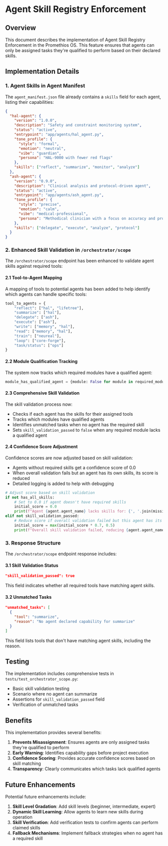 # Agent Skill Registry Enforcement

## Overview

This document describes the implementation of Agent Skill Registry Enforcement in the Promethios OS. This feature ensures that agents can only be assigned tasks they're qualified to perform based on their declared skills.

## Implementation Details

### 1. Agent Skills in Agent Manifest

The `agent_manifest.json` file already contains a `skills` field for each agent, listing their capabilities:

```json
{
  "hal-agent": {
    "version": "1.0.0",
    "description": "Safety and constraint monitoring system",
    "status": "active",
    "entrypoint": "app/agents/hal_agent.py",
    "tone_profile": {
      "style": "formal",
      "emotion": "neutral",
      "vibe": "guardian",
      "persona": "HAL-9000 with fewer red flags"
    },
    "skills": ["reflect", "summarize", "monitor", "analyze"]
  },
  "ash-agent": {
    "version": "0.9.0",
    "description": "Clinical analysis and protocol-driven agent",
    "status": "active",
    "entrypoint": "app/agents/ash_agent.py",
    "tone_profile": {
      "style": "precise",
      "emotion": "calm",
      "vibe": "medical-professional",
      "persona": "Methodical clinician with a focus on accuracy and protocol adherence"
    },
    "skills": ["delegate", "execute", "analyze", "protocol"]
  }
}
```

### 2. Enhanced Skill Validation in `/orchestrator/scope`

The `/orchestrator/scope` endpoint has been enhanced to validate agent skills against required tools:

#### 2.1 Tool-to-Agent Mapping

A mapping of tools to potential agents has been added to help identify which agents can handle specific tools:

```python
tool_to_agents = {
    "reflect": ["hal", "lifetree"],
    "summarize": ["hal"],
    "delegate": ["ash"],
    "execute": ["ash"],
    "write": ["memory", "hal"],
    "read": ["memory", "hal"],
    "train": ["neureal"],
    "loop": ["core-forge"],
    "task/status": ["ops"]
}
```

#### 2.2 Module Qualification Tracking

The system now tracks which required modules have a qualified agent:

```python
module_has_qualified_agent = {module: False for module in required_modules}
```

#### 2.3 Comprehensive Skill Validation

The skill validation process now:

- Checks if each agent has the skills for their assigned tools
- Tracks which modules have qualified agents
- Identifies unmatched tasks when no agent has the required skill
- Sets `skill_validation_passed` to `false` when any required module lacks a qualified agent

#### 2.4 Confidence Score Adjustment

Confidence scores are now adjusted based on skill validation:

- Agents without required skills get a confidence score of 0.0
- When overall validation fails but an agent has its own skills, its score is reduced
- Detailed logging is added to help with debugging

```python
# Adjust score based on skill validation
if not has_all_skills:
    # Set to 0.0 if agent doesn't have required skills
    initial_score = 0.0
    print(f"Agent {agent.agent_name} lacks skills for: {', '.join(missing_skills)}, setting confidence to 0.0")
elif not skill_validation_passed:
    # Reduce score if overall validation failed but this agent has its skills
    initial_score = max(initial_score * 0.7, 0.5)
    print(f"Overall skill validation failed, reducing {agent.agent_name}'s confidence to {initial_score:.2f}")
```

### 3. Response Structure

The `/orchestrator/scope` endpoint response includes:

#### 3.1 Skill Validation Status

```json
"skill_validation_passed": true
```

This field indicates whether all required tools have matching agent skills.

#### 3.2 Unmatched Tasks

```json
"unmatched_tasks": [
  {
    "tool": "summarize",
    "reason": "No agent declared capability for summarize"
  }
]
```

This field lists tools that don't have matching agent skills, including the reason.

## Testing

The implementation includes comprehensive tests in `tests/test_orchestrator_scope.py`:

- Basic skill validation testing
- Scenario where no agent can summarize
- Assertions for `skill_validation_passed` field
- Verification of unmatched tasks

## Benefits

This implementation provides several benefits:

1. **Prevents Misassignment**: Ensures agents are only assigned tasks they're qualified to perform
2. **Early Warning**: Identifies capability gaps before project execution
3. **Confidence Scoring**: Provides accurate confidence scores based on skill matching
4. **Transparency**: Clearly communicates which tasks lack qualified agents

## Future Enhancements

Potential future enhancements include:

1. **Skill Level Gradation**: Add skill levels (beginner, intermediate, expert)
2. **Dynamic Skill Learning**: Allow agents to learn new skills during operation
3. **Skill Verification**: Add verification tests to confirm agents can perform claimed skills
4. **Fallback Mechanisms**: Implement fallback strategies when no agent has a required skill
